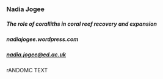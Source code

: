 ### Nadia Jogee
##### The role of coralliths in coral reef recovery and expansion
##### nadiajogee.wordpress.com
##### nadia.jogee@ed.ac.uk

rANDOMC TEXT